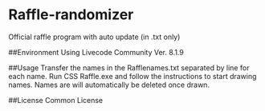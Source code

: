 # Raffle-randomizer
Official raffle program with auto update (in .txt only)

##Environment
Using Livecode Community Ver. 8.1.9

##Usage
Transfer the names in the Rafflenames.txt separated by line for each name.
Run CSS Raffle.exe and follow the instructions to start drawing names.
Names are will automatically be deleted once drawn.

##License
Common License
